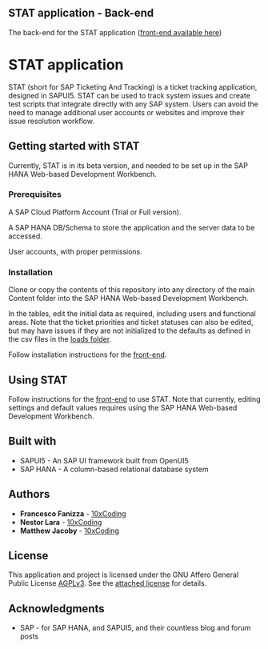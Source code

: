 ## STAT application - Back-end

The back-end for the STAT application ([front-end available here](https://github.com/ffanizza10xcoding/STATapp-WebApp))


# STAT application

STAT (short for SAP Ticketing And Tracking) is a ticket tracking application, designed in SAPUI5. STAT can be used to track system issues and create test scripts that integrate directly with any SAP system. Users can avoid the need to manage additional user accounts or websites and improve their issue resolution workflow.

## Getting started with STAT

Currently, STAT is in its beta version, and needed to be set up in the SAP HANA Web-based Development Workbench.

### Prerequisites

A SAP Cloud Platform Account (Trial or Full version).

A SAP HANA DB/Schema to store the application and the server data to be accessed.

User accounts, with proper permissions.

### Installation

Clone or copy the contents of this repository into any directory of the main Content folder into the SAP HANA Web-based Development Workbench.

In the tables, edit the initial data as required, including users and functional areas. Note that the ticket priorities and ticket statuses can also be edited, but may have issues if they are not initialized to the defaults as defined in the csv files in the [loads folder](https://github.com/ffanizza10xcoding/STATapp-BackEnd/statapp/data/loads).

Follow installation instructions for the [front-end](https://github.com/ffanizza10xcoding/STATapp-WebApp).

## Using STAT

Follow instructions for the [front-end](https://github.com/ffanizza10xcoding/STATapp-WebApp) to use STAT. Note that currently, editing settings and default values requires using the SAP HANA Web-based Development Workbench.

## Built with

* SAPUI5 - An SAP UI framework built from OpenUI5
* SAP HANA - A column-based relational database system

## Authors

* **Francesco Fanizza** - [10xCoding](10xcoding.com)
* **Nestor Lara** - [10xCoding](10xcoding.com)
* **Matthew Jacoby** - [10xCoding](10xcoding.com)

## License

This application and project is licensed under the GNU Affero General Public License [AGPLv3](https://www.gnu.org/licenses/agpl-3.0.html#section13). See the [attached license](/) for details.

## Acknowledgments

* SAP - for SAP HANA, and SAPUI5, and their countless blog and forum posts
